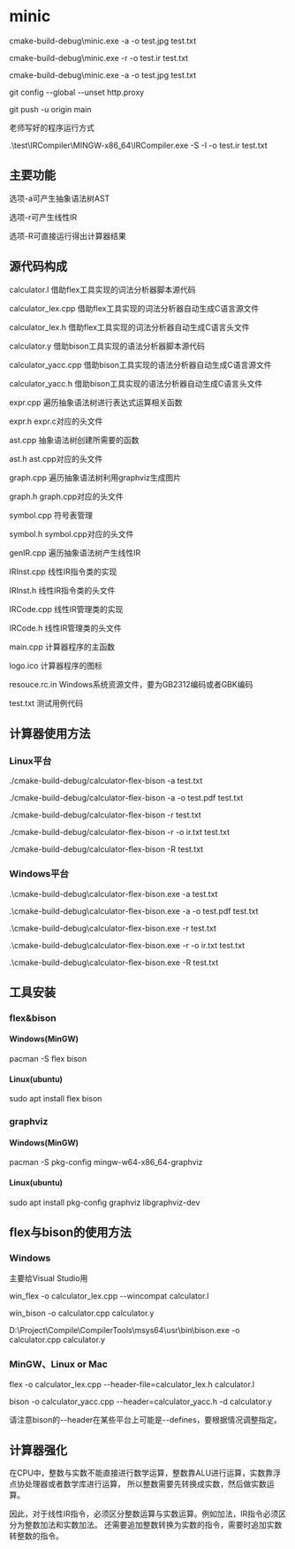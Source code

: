 # minic

cmake-build-debug\minic.exe -a -o test.jpg  test.txt

cmake-build-debug\minic.exe -r -o test.ir  test.txt

cmake-build-debug\minic.exe -a -o test.jpg  test.txt

git config --global --unset http.proxy

git push -u origin main

老师写好的程序运行方式

.\test\IRCompiler\MINGW-x86_64\IRCompiler.exe -S -I -o test.ir test.txt

## 主要功能

选项-a可产生抽象语法树AST

选项-r可产生线性IR

选项-R可直接运行得出计算器结果

## 源代码构成

calculator.l 借助flex工具实现的词法分析器脚本源代码

calculator_lex.cpp 借助flex工具实现的词法分析器自动生成C语言源文件

calculator_lex.h 借助flex工具实现的词法分析器自动生成C语言头文件

calculator.y 借助bison工具实现的语法分析器脚本源代码

calculator_yacc.cpp 借助bison工具实现的语法分析器自动生成C语言源文件

calculator_yacc.h 借助bison工具实现的语法分析器自动生成C语言头文件

expr.cpp 遍历抽象语法树进行表达式运算相关函数

expr.h expr.c对应的头文件

ast.cpp 抽象语法树创建所需要的函数

ast.h ast.cpp对应的头文件

graph.cpp 遍历抽象语法树利用graphviz生成图片

graph.h graph.cpp对应的头文件

symbol.cpp 符号表管理

symbol.h symbol.cpp对应的头文件

genIR.cpp 遍历抽象语法树产生线性IR

IRInst.cpp 线性IR指令类的实现

IRInst.h 线性IR指令类的头文件

IRCode.cpp 线性IR管理类的实现

IRCode.h 线性IR管理类的头文件

main.cpp 计算器程序的主函数

logo.ico 计算器程序的图标

resouce.rc.in Windows系统资源文件，要为GB2312编码或者GBK编码

test.txt 测试用例代码

## 计算器使用方法

### Linux平台

./cmake-build-debug/calculator-flex-bison -a test.txt

./cmake-build-debug/calculator-flex-bison -a -o test.pdf test.txt

./cmake-build-debug/calculator-flex-bison -r test.txt

./cmake-build-debug/calculator-flex-bison -r -o ir.txt test.txt

./cmake-build-debug/calculator-flex-bison -R test.txt

### Windows平台

.\cmake-build-debug\calculator-flex-bison.exe -a test.txt

.\cmake-build-debug\calculator-flex-bison.exe -a -o test.pdf test.txt

.\cmake-build-debug\calculator-flex-bison.exe -r test.txt

.\cmake-build-debug\calculator-flex-bison.exe -r -o ir.txt test.txt

.\cmake-build-debug\calculator-flex-bison.exe -R test.txt

## 工具安装

### flex&bison

#### Windows(MinGW)

pacman -S flex bison

#### Linux(ubuntu)

sudo apt install flex bison

### graphviz

#### Windows(MinGW)

pacman -S pkg-config mingw-w64-x86_64-graphviz

#### Linux(ubuntu)

sudo apt install pkg-config graphviz libgraphviz-dev

## flex与bison的使用方法

### Windows

主要给Visual Studio用

win_flex -o calculator_lex.cpp --wincompat calculator.l

win_bison -o calculator.cpp calculator.y

D:\Project\Compile\CompilerTools\msys64\usr\bin\bison.exe -o calculator.cpp calculator.y

### MinGW、Linux or Mac

flex -o calculator_lex.cpp --header-file=calculator_lex.h calculator.l

bison -o calculator_yacc.cpp --header=calculator_yacc.h -d calculator.y

请注意bison的--header在某些平台上可能是--defines，要根据情况调整指定。

## 计算器强化

在CPU中，整数与实数不能直接进行数学运算，整数靠ALU进行运算，实数靠浮点协处理器或者数学库进行运算，
所以整数需要先转换成实数，然后做实数运算。

因此，对于线性IR指令，必须区分整数运算与实数运算。例如加法，IR指令必须区分为整数加法和实数加法。
还需要追加整数转换为实数的指令，需要时追加实数转整数的指令。
